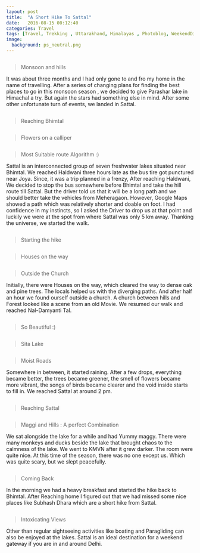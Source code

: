 ```yaml
---
layout: post
title:  "A Short Hike To Sattal"
date:   2016-08-15 00:12:40
categories: Travel
tags: [Travel, Trekking , Uttarakhand, Himalayas , Photoblog, WeekendDiaries]
image:
  background: ps_neutral.png
---
```

<img src="http://i.imgur.com/4DNiGev.jpg" alt="">

>Monsoon and hills

It was about three months and I had only gone to and fro my home in the name of travelling. After a series of changing plans for finding the best places to go in this monsoon season , we decided to give Parashar lake in Himachal a try. But again the stars had something else in mind. After some other unfortunate turn of events, we landed in Sattal.

<img src="http://i.imgur.com/m0AvzeS.jpg" alt="">

>Reaching Bhimtal

<img src="http://i.imgur.com/bvrfLWT.jpg" alt="">

>Flowers on a calliper

<img src="http://i.imgur.com/lZgMwEE.jpg" alt="">

>Most Suitable route Algorithm :)

Sattal is an interconnected group of seven freshwater lakes situated near Bhimtal. We reached Haldwani three hours late as the bus tire got punctured near Joya. Since, it was a trip planned in a frenzy, After reaching Haldwani, We decided to stop the bus somewhere before Bhimtal and take the hill route till Sattal. But  the driver told us that it will be a long path and we should better take the vehicles from Meheragaon. However, Google Maps showed a path which was relatively shorter and doable on foot. I had confidence in my instincts, so I asked the Driver to drop us at that point and luckily we were at the spot from where Sattal was only 5 km away. Thanking the universe, we started the walk.

<img src="http://i.imgur.com/rrfmV4y.jpg" alt="">

>Starting the hike

<img src="http://i.imgur.com/g0ovMTV.jpg" alt="">

>Houses on the way

<img src="http://i.imgur.com/IDe3lQl.jpg" alt="">

>Outside the Church

Initially, there were Houses on the way, which cleared the way to dense oak and pine trees. The locals helped us with the diverging paths. And after half an hour we found ourself outside a church. A church between hills and Forest looked like a scene from an old Movie. We resumed our walk and reached Nal-Damyanti Tal.

<img src="http://i.imgur.com/asHh5Pj.jpg" alt="">

>So Beautiful :)

<img src="http://i.imgur.com/TBXoP7N.jpg" alt="">

>Sita Lake

<img src="http://i.imgur.com/GMmaOGe.jpg" alt="">

>Moist Roads

Somewhere in between, it started raining. After a few drops, everything became better, the trees became greener, the smell of flowers became more vibrant, the songs of birds became clearer and the void inside starts to fill in. We reached Sattal at around 2 pm.

<img src="http://i.imgur.com/1ZhRJWI.jpg" alt="">

>Reaching Sattal

<img src="http://i.imgur.com/7vZA4JH.jpg" alt="">

>Maggi and Hills : A perfect Combination

We sat alongside the lake for a while and had Yummy maggy. There were many monkeys and ducks beside the lake that brought chaos to the calmness of the lake. We went to KMVN after it grew darker. The room were quite nice. At this time of the season, there was no one except us. Which was quite scary, but we slept peacefully.

<img src="http://i.imgur.com/4XJBdCu.jpg" alt="">

>Coming Back

In the morning we had a heavy breakfast and started the hike back to Bhimtal. After Reaching home I figured out that we had missed some nice places like Subhash Dhara which are a short hike from Sattal.

<img src="http://i.imgur.com/8X2QFK2.jpg" alt="">

>Intoxicating Views

Other than regular sightseeing activities like boating and Paragliding can also be enjoyed at the lakes. Sattal is an ideal destination for a weekend gateway if you are in and around Delhi.
